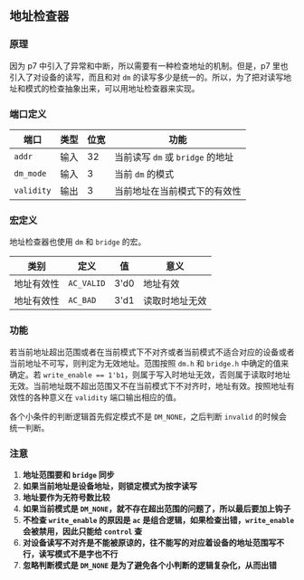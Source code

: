 ## 地址检查器

### 原理

因为 p7 中引入了异常和中断，所以需要有一种检查地址的机制。但是，p7 里也引入了对设备的读写，而且和对 `dm` 的读写多少是统一的。所以，为了把对读写地址和模式的检查抽象出来，可以用地址检查器来实现。

### 端口定义

端口 | 类型 | 位宽 | 功能
--- | --- | --- | ---
`addr` | 输入 | 32 | 当前读写 `dm` 或 `bridge` 的地址
`dm_mode` | 输入 | 3 | 当前 `dm` 的模式
`validity` | 输出 | 3 | 当前地址在当前模式下的有效性

### 宏定义

地址检查器也使用 `dm` 和 `bridge` 的宏。

类别 | 定义 | 值 | 意义
--- | --- | --- | ---
地址有效性 | `AC_VALID` | 3'd0 | 地址有效
地址有效性 | `AC_BAD` | 3'd1 | 读取时地址无效

### 功能

若当前地址超出范围或者在当前模式下不对齐或者当前模式不适合对应的设备或者当前地址不可写，则判定为无效地址。范围按照 `dm.h` 和 `bridge.h` 中确定的值来确定。若 `write_enable == 1'b1`，则属于写入时地址无效，否则属于读取时地址无效。当前地址既不超出范围又不在当前模式下不对齐时，地址有效。按照地址有效性的各种意义在 `validity` 端口输出相应的值。

各个小条件的判断逻辑首先假定模式不是 `DM_NONE`，之后判断 `invalid` 的时候会统一判断。

### 注意

1. **地址范围要和 `bridge` 同步**
2. **如果当前地址是设备地址，则锁定模式为按字读写**
3. **地址要作为无符号数比较**
4. **如果当前模式是 `DM_NONE`，就不存在超出范围的问题了，所以最后要加上钩子**
5. **不检查 `write_enable` 的原因是 `ac` 是组合逻辑，如果检查出错，`write_enable` 会被禁用，因此只能给 `control` 查**
6. **对设备读写不对齐是不能被原谅的，往不能写的对应着设备的地址范围写不行，读写模式不是字也不行**
7. **忽略判断模式是 `DM_NONE` 是为了避免各个小判断的逻辑复杂化，从而出错**

